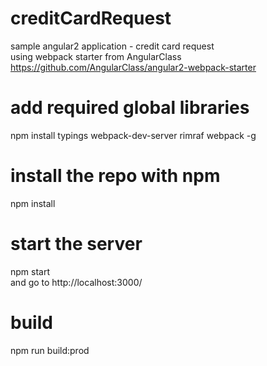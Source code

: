 # creditCardRequest

sample angular2 application - credit card request <br>
using webpack starter from AngularClass https://github.com/AngularClass/angular2-webpack-starter

# add required global libraries
npm install typings webpack-dev-server rimraf webpack -g

# install the repo with npm
npm install

# start the server
npm start <br>
and go to http://localhost:3000/

# build
npm run build:prod
